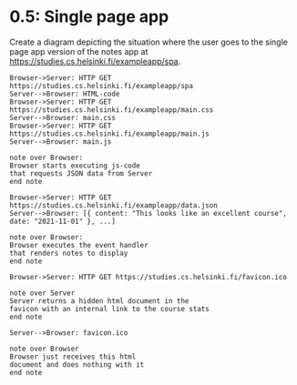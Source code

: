 # 0.5: Single page app

Create a diagram depicting the situation where the user goes to the single page app version of the notes app at https://studies.cs.helsinki.fi/exampleapp/spa.


```
Browser->Server: HTTP GET https://studies.cs.helsinki.fi/exampleapp/spa
Server-->Browser: HTML-code
Browser->Server: HTTP GET https://studies.cs.helsinki.fi/exampleapp/main.css
Server-->Browser: main.css
Browser->Server: HTTP GET https://studies.cs.helsinki.fi/exampleapp/main.js
Server-->Browser: main.js

note over Browser:
Browser starts executing js-code
that requests JSON data from Server 
end note

Browser->Server: HTTP GET https://studies.cs.helsinki.fi/exampleapp/data.json
Server-->Browser: [{ content: "This looks like an excellent course", date: "2021-11-01" }, ...]

note over Browser:
Browser executes the event handler
that renders notes to display
end note

Browser->Server: HTTP GET https://studies.cs.helsinki.fi/favicon.ico

note over Server
Server returns a hidden html document in the
favicon with an internal link to the course stats
end note

Server-->Browser: favicon.ico

note over Browser
Browser just receives this html
document and does nothing with it
end note
```
